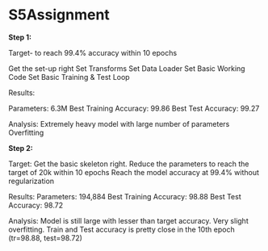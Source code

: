 # S5Assignment
**Step 1:**

Target- to reach 99.4% accuracy within 10 epochs

Get the set-up right
Set Transforms
Set Data Loader
Set Basic Working Code
Set Basic Training & Test Loop

Results:

Parameters: 6.3M
Best Training Accuracy: 99.86
Best Test Accuracy: 99.27

Analysis: 
Extremely heavy model with large number of parameters
Overfitting


**Step 2:**

Target: 
Get the basic skeleton right. 
Reduce the parameters to reach the target of 20k within 10 epochs
Reach the model accuracy at 99.4% without regularization

Results:
Parameters: 194,884
Best Training Accuracy: 98.88
Best Test Accuracy: 98.72

Analysis: 
Model is still large with lesser than target accuracy. 
Very slight overfitting. Train and Test accuracy is pretty close in the 10th epoch (tr=98.88, test=98.72)
